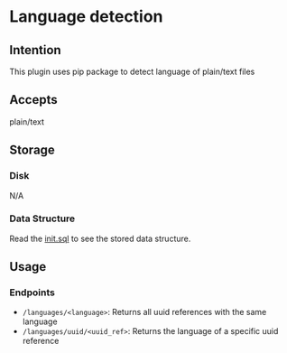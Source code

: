 # Language detection

## Intention
This plugin uses pip package to detect language of plain/text files

## Accepts
plain/text

## Storage
### Disk
N/A

### Data Structure
Read the [init.sql](scripts/init.sql) to see the stored data structure.

## Usage
### Endpoints
* `/languages/<language>`: Returns all uuid references with the same language
* `/languages/uuid/<uuid_ref>`: Returns the language of a specific uuid reference
